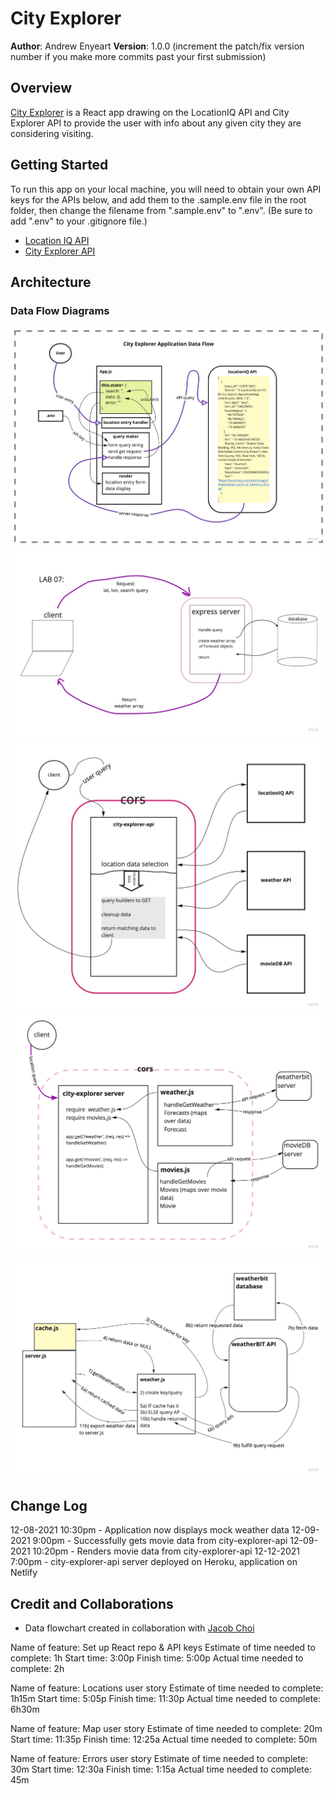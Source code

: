 # City Explorer

**Author**: Andrew Enyeart
**Version**: 1.0.0 (increment the patch/fix version number if you make more commits past your first submission)

## Overview
[City Explorer](https://aenyeart-city-explorer.netlify.app/) is a React app drawing on the LocationIQ API and City Explorer API to provide the user with info about any given city they are considering visiting.

## Getting Started
To run this app on your local machine, you will need to obtain your own API keys for the APIs below, and add them to the .sample.env file in the root folder, then change the filename from ".sample.env" to ".env". (Be sure to add ".env" to your .gitignore file.)
- [Location IQ API](https://locationiq.com/register)
- [City Explorer API](https://ae-cityexplorerserver.herokuapp.com)


## Architecture
### Data Flow Diagrams
![Location API Data Flow](./public/img/cityexp-6-location.jpg?raw=true "Location API Data Flow")
![Express Server Data Flow](./public/img/cityexp-7-server.jpg?raw=true "Express Server Data Flow")
![Weather & Movies APIs Data Flow](./public/img/cityexp-8-api.jpg?raw=true "Weather & Movies APIs Data Flow")
![Server Modules Data Flow](./public/img/cityexp-9-modules.jpg?raw=true "Server Modules Data Flow")
![Cache Data Flow](./public/img/cityexp-10-cache.jpg?raw=true "Cache Data Flow")

## Change Log
<!-- Use this area to document the iterative changes made to your application as each feature is successfully implemented. Use time stamps. Here's an example:

01-01-2001 4:59pm - Application now has a fully-functional express server, with a GET route for the location resource. -->

12-08-2021 10:30pm - Application now displays mock weather data
12-09-2021 9:00pm - Successfully gets movie data from city-explorer-api
12-09-2021 10:20pm - Renders movie data from city-explorer-api
12-12-2021 7:00pm - city-explorer-api server deployed on Heroku, application on Netlify


## Credit and Collaborations

- Data flowchart created in collaboration with [Jacob Choi](https://github.com/Choij12)

Name of feature: Set up React repo & API keys
Estimate of time needed to complete: 1h
Start time: 3:00p
Finish time: 5:00p
Actual time needed to complete: 2h

Name of feature: Locations user story
Estimate of time needed to complete: 1h15m
Start time: 5:05p
Finish time: 11:30p
Actual time needed to complete: 6h30m

Name of feature: Map user story
Estimate of time needed to complete: 20m
Start time: 11:35p
Finish time: 12:25a
Actual time needed to complete: 50m

Name of feature: Errors user story
Estimate of time needed to complete: 30m
Start time: 12:30a
Finish time: 1:15a
Actual time needed to complete: 45m